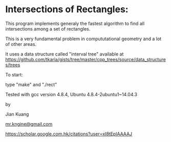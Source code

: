 # Intersections of Rectangles:

This program implements generaly the fastest algorithm to find all intersections among a set of rectangles.

This is a very fundamental problem in compututational geometry and a lot of other areas.

It uses a data structure called "interval tree" available at 
https://github.com/tkaria/gists/tree/master/cpp_trees/source/data_structures/trees

To start: 

type "make" and "./rect"

Tested with gcc version 4.8.4, Ubuntu 4.8.4-2ubuntu1~14.04.3





by

Jian Kuang

mr.kngine@gmail.com

https://scholar.google.com.hk/citations?user=xI8tEpIAAAAJ
